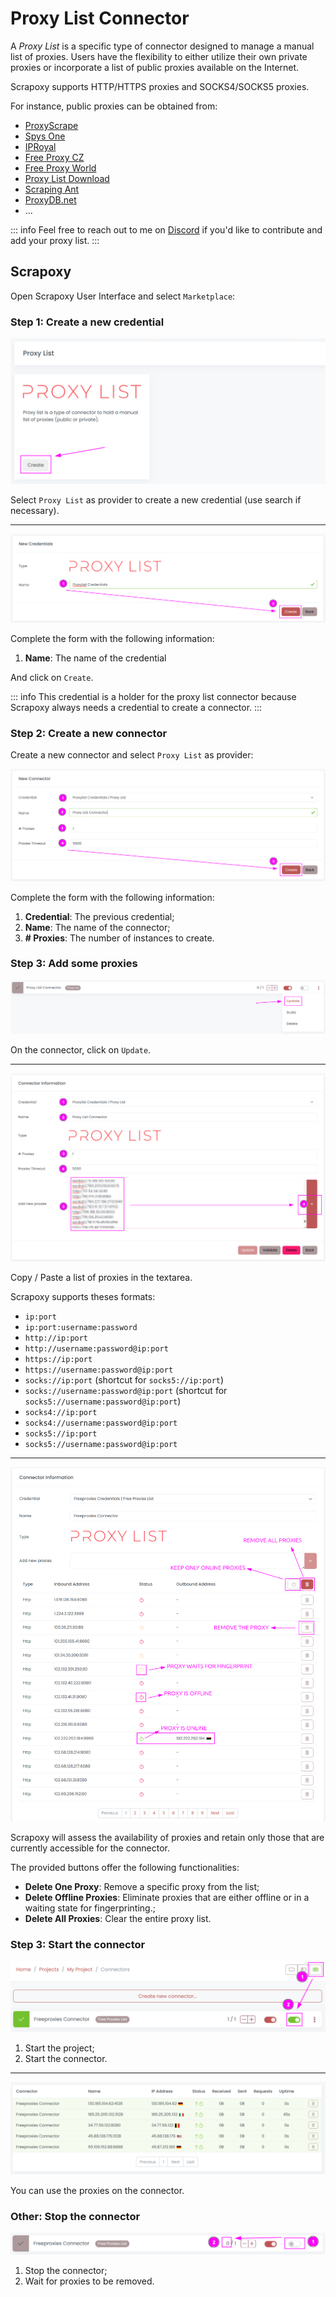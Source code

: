 # Proxy List Connector

A _Proxy List_ is a specific type of connector designed to manage a manual list of proxies. 
Users have the flexibility to either utilize their own private proxies or incorporate a list of public proxies available on the Internet.

Scrapoxy supports HTTP/HTTPS proxies and SOCKS4/SOCKS5 proxies.

For instance, public proxies can be obtained from:
- [ProxyScrape](https://proxyscrape.com/free-proxy-list)
- [Spys One](https://spys.one)
- [IPRoyal](https://iproyal.com/free-proxy-list)
- [Free Proxy CZ](http://free-proxy.cz)
- [Free Proxy World](https://www.freeproxy.world)
- [Proxy List Download](https://www.proxy-list.download)
- [Scraping Ant](https://scrapingant.com/free-proxies)
- [ProxyDB.net](https://proxydb.net)
- ...


::: info
Feel free to reach out to me on [Discord](https://discord.gg/ktNGGwZnUD) if you'd like to contribute and add your proxy list.
:::


## Scrapoxy

Open Scrapoxy User Interface and select `Marketplace`:


### Step 1: Create a new credential

![Credential Select](spx_credential_select.png)

Select `Proxy List` as provider to create a new credential (use search if necessary).

---

![Credential Form](spx_credential_create.png)

Complete the form with the following information:
1. **Name**: The name of the credential

And click on `Create`.

::: info
This credential is a holder for the proxy list connector
because Scrapoxy always needs a credential to create a connector.
:::


### Step 2: Create a new connector

Create a new connector and select `Proxy List` as provider:

![Connector Create](spx_connector_create.png)

Complete the form with the following information:
1. **Credential**: The previous credential;
2. **Name**: The name of the connector;
3. **# Proxies**: The number of instances to create.


### Step 3: Add some proxies

![Connector Update Select](spx_connector_update_select.png)

On the connector, click on `Update`.

---

![Connector Update](spx_connector_update.png)

Copy / Paste a list of proxies in the textarea.

Scrapoxy supports theses formats:
- `ip:port`
- `ip:port:username:password`
- `http://ip:port`
- `http://username:password@ip:port`
- `https://ip:port`
- `https://username:password@ip:port`
- `socks://ip:port` (shortcut for `socks5://ip:port`)
- `socks://username:password@ip:port` (shortcut for `socks5://username:password@ip:port`)
- `socks4://ip:port`
- `socks4://username:password@ip:port`
- `socks5://ip:port`
- `socks5://username:password@ip:port`

--- 

![Connector Update 2](spx_connector_update2.png)

Scrapoxy will assess the availability of proxies and retain only those
that are currently accessible for the connector.

The provided buttons offer the following functionalities:
- **Delete One Proxy**: Remove a specific proxy from the list;
- **Delete Offline Proxies**: Eliminate proxies that are either offline or in a waiting state for fingerprinting.;
- **Delete All Proxies**: Clear the entire proxy list.


### Step 3: Start the connector

![Connector Start](spx_connector_start.png)

1. Start the project;
2. Start the connector.

---

![Proxies](spx_proxies.png)

You can use the proxies on the connector.


### Other: Stop the connector

![Connector Stop](spx_connector_stop.png)

1. Stop the connector;
2. Wait for proxies to be removed.
